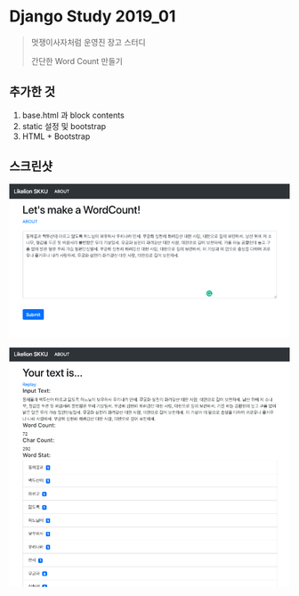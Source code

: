 # Django Study 2019_01
> 멋쟁이사자처럼 운영진  장고 스터디
> 
> 간단한 Word Count 만들기

## 추가한 것
1. base.html 과 block contents
2. static 설정 및 bootstrap
3. HTML + Bootstrap

## 스크린샷

![텍스트 입력](img/shot1.png)

![결과 출력](img/shot2.png)